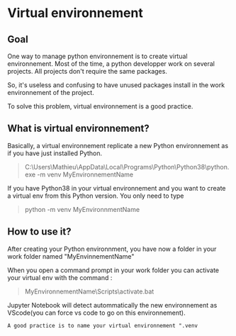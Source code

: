 # Virtual environnement

## Goal

One way to manage python environnement is to create virtual environnement. Most of the time, a python developper work on several projects. All projects don't require the same packages.

So, it's useless and confusing to have unused packages install in the work environnement of the project.

To solve this problem, virtual environnement is a good practice.



## What is virtual environnement?

Basically, a virtual environnement replicate a new Python environnement as if you have just installed Python.

> C:\Users\Mathieu\AppData\Local\Programs\Python\Python38\python.exe -m venv MyEnvironnementName



If you have Python38 in your virtual environnement and you want to create a virtual env from this Python version. You only need to type

> python -m venv MyEnvironnmentName



## How to use it?

After creating your Python environnment, you have now a folder in your work folder named "MyEnvinnementName"

When you open a command prompt in your work folder you can activate your virtual env with the command :
>MyEnvironnementName\Scripts\activate.bat

Jupyter Notebook will detect autommatically the new environnement as VScode(you can force vs code to go on this environnement).

```{tip}
A good practice is to name your virtual environnement ".venv
```
